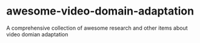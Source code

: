 # awesome-video-domain-adaptation
A comprehensive collection of awesome research and other items about video domian adaptation
